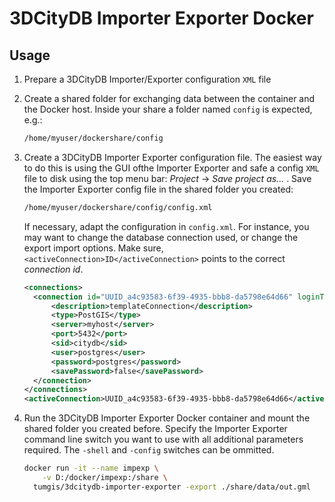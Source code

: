 # 3DCityDB Importer Exporter Docker

## Usage

1. Prepare a 3DCityDB Importer/Exporter configuration `XML` file
2. Create a shared folder for exchanging data between the container and the Docker host. Inside your share a folder named `config` is expected, e.g.:

    ```bash
    /home/myuser/dockershare/config
    ```
3. Create a 3DCityDB Importer Exporter configuration file. The easiest way to do this is using the GUI ofthe Importer Exporter and safe a config `XML` file to disk using the top menu bar: *Project* -> *Save project as...* . Save the Importer Exporter config file in the shared folder you created:

    ```txt
    /home/myuser/dockershare/config/config.xml
    ```

    If necessary, adapt the configuration in `config.xml`. For instance, you may want to change the database connection used, or change the export import options. Make sure, `<activeConnection>ID</activeConnection>` points to the correct *connection id*.

    ```xml
    <connections>
      <connection id="UUID_a4c93583-6f39-4935-bbb8-da5798e64d66" loginTimeout="60" initialSize="0">
          <description>templateConnection</description>
          <type>PostGIS</type>
          <server>myhost</server>
          <port>5432</port>
          <sid>citydb</sid>
          <user>postgres</user>
          <password>postgres</password>
          <savePassword>false</savePassword>
      </connection>
    </connections>
    <activeConnection>UUID_a4c93583-6f39-4935-bbb8-da5798e64d66</activeConnection>
    ```

4. Run the 3DCityDB Importer Exporter Docker container and mount the shared folder you created before. Specify the Importer Exporter command line switch you want to use with all additional parameters required. The `-shell` and `-config` switches can be ommitted.

    ```bash
    docker run -it --name impexp \
        -v D:/docker/impexp:/share \
      tumgis/3dcitydb-importer-exporter -export ./share/data/out.gml
    ```
